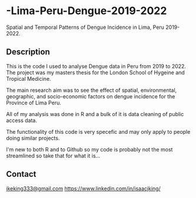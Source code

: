 # -Lima-Peru-Dengue-2019-2022
Spatial and Temporal Patterns of Dengue Incidence in Lima, Peru 2019-2022.

## Description
This is the code I used to analyse Dengue data in Peru from 2019 to 2022.
The project was my masters thesis for the London School of Hygeine and Tropical Medicine.

The main research aim was to see the effect of spatial, environmental, geographic, and socio-economic factors on dengue incidence for the Province of Lima Peru.

All of my analysis was done in R and a bulk of it is data cleaning of public access data. 

The functionality of this code is very specefic and may only apply to people doing similar projects. 

I'm new to both R and to Github so my code is probably not the most streamlined so take that for what it is...


## Contact
ikeking333@gmail.com
https://www.linkedin.com/in/isaacjking/
